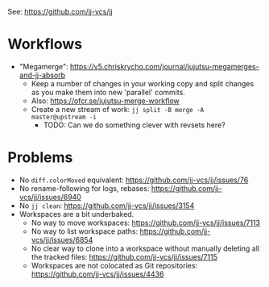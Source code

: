 See: <https://github.com/jj-vcs/jj>

# Workflows

- "Megamerge": <https://v5.chriskrycho.com/journal/jujutsu-megamerges-and-jj-absorb>
  - Keep a number of changes in your working copy and split changes as you make
    them into new 'parallel' commits.
  - Also: <https://ofcr.se/jujutsu-merge-workflow>
  - Create a new stream of work: `jj split -B merge -A master@upstream -i`
    - TODO: Can we do something clever with revsets here?

# Problems

- No `diff.colorMoved` equivalent: <https://github.com/jj-vcs/jj/issues/76>
- No rename-following for logs, rebases: <https://github.com/jj-vcs/jj/issues/6940>
- No `jj clean`: <https://github.com/jj-vcs/jj/issues/3154>
- Workspaces are a bit underbaked.
  - No way to move workspaces: <https://github.com/jj-vcs/jj/issues/7113>
  - No way to list workspace paths: <https://github.com/jj-vcs/jj/issues/6854>
  - No clear way to clone into a workspace without manually deleting all the
    tracked files: <https://github.com/jj-vcs/jj/issues/7115>
  - Workspaces are not colocated as Git repositories: <https://github.com/jj-vcs/jj/issues/4436>
